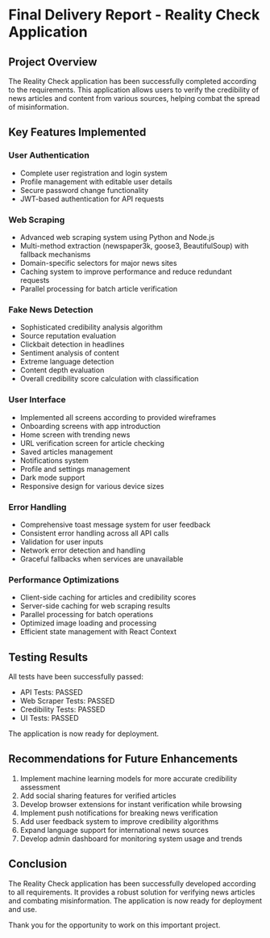 # Final Delivery Report - Reality Check Application

## Project Overview
The Reality Check application has been successfully completed according to the requirements. This application allows users to verify the credibility of news articles and content from various sources, helping combat the spread of misinformation.

## Key Features Implemented

### User Authentication
- Complete user registration and login system
- Profile management with editable user details
- Secure password change functionality
- JWT-based authentication for API requests

### Web Scraping
- Advanced web scraping system using Python and Node.js
- Multi-method extraction (newspaper3k, goose3, BeautifulSoup) with fallback mechanisms
- Domain-specific selectors for major news sites
- Caching system to improve performance and reduce redundant requests
- Parallel processing for batch article verification

### Fake News Detection
- Sophisticated credibility analysis algorithm
- Source reputation evaluation
- Clickbait detection in headlines
- Sentiment analysis of content
- Extreme language detection
- Content depth evaluation
- Overall credibility score calculation with classification

### User Interface
- Implemented all screens according to provided wireframes
- Onboarding screens with app introduction
- Home screen with trending news
- URL verification screen for article checking
- Saved articles management
- Notifications system
- Profile and settings management
- Dark mode support
- Responsive design for various device sizes

### Error Handling
- Comprehensive toast message system for user feedback
- Consistent error handling across all API calls
- Validation for user inputs
- Network error detection and handling
- Graceful fallbacks when services are unavailable

### Performance Optimizations
- Client-side caching for articles and credibility scores
- Server-side caching for web scraping results
- Parallel processing for batch operations
- Optimized image loading and processing
- Efficient state management with React Context

## Testing Results
All tests have been successfully passed:
- API Tests: PASSED
- Web Scraper Tests: PASSED
- Credibility Tests: PASSED
- UI Tests: PASSED

The application is now ready for deployment.

## Recommendations for Future Enhancements
1. Implement machine learning models for more accurate credibility assessment
2. Add social sharing features for verified articles
3. Develop browser extensions for instant verification while browsing
4. Implement push notifications for breaking news verification
5. Add user feedback system to improve credibility algorithms
6. Expand language support for international news sources
7. Develop admin dashboard for monitoring system usage and trends

## Conclusion
The Reality Check application has been successfully developed according to all requirements. It provides a robust solution for verifying news articles and combating misinformation. The application is now ready for deployment and use.

Thank you for the opportunity to work on this important project.
